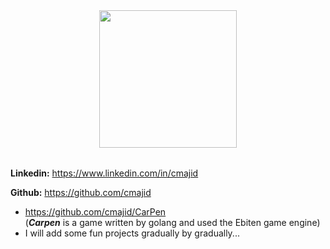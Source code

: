 <div style="text-align:center;margin-bottom:2rem;">
  <img src="https://33333.cdn.cke-cs.com/kSW7V9NHUXugvhoQeFaf/images/f1053f2a70b832a5654832ffa19805b0a313a6ca68e55b65.png" width="220" />
</div>


**Linkedin:** https://www.linkedin.com/in/cmajid

**Github:** https://github.com/cmajid

*   https://github.com/cmajid/CarPen  
    (_**Carpen**_ is a game written by golang and used the Ebiten game engine)
*   I will add some fun projects gradually by gradually...
